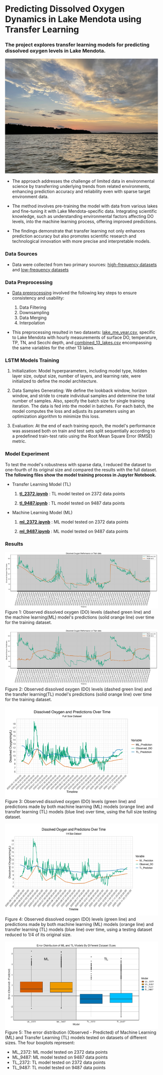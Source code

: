 # Predicting Dissolved Oxygen Dynamics in Lake Mendota using Transfer Learning
### The project explores transfer learning models for predicting dissolved oxygen levels in Lake Mendota. 
![lake mendota](./images/IMG_3365.jpg)
- The approach addresses the challenge of limited data in environmental science by transferring underlying trends from related environments, enhancing prediction accuracy and reliability even with sparse target environment data. 

- The method involves pre-training the model with data from various lakes and fine-tuning it with Lake Mendota-specific data. Integrating scientific knowledge, such as understanding environmental factors affecting DO levels, into the machine learning process, offering improved predictions. 

- The findings demonstrate that transfer learning not only enhances prediction accuracy but also promotes scientific research and technological innovation with more precise and interpretable models.

### Data Sources
-  Data were collected from two primary sources: [high-frequency datasets](https://drive.google.com/drive/folders/1SzX_l1dh_bPDzhLVMQ3JXg4JciRa8Ca3?usp=drive_link) and [low-frequency datasets](https://drive.google.com/drive/folders/1NQlAPDdyQ6qlAD4XcJvFIkxsWLLUrEHr?usp=drive_link)

### Data Preprocessing
- [Data preprocessing](./20_lakes_data.Rmd) involved the following key steps to ensure consistency and usability:
  1. Data Filtering
  2. Downsampling
  3. Data Merging
  4. Interpolation
 
- This preprocessing resulted in two datasets: [lake_me_year.csv](./lakes21_parquet/lake_me_year.csv), specific to Lake Mendota with hourly measurements of surface DO, temperature, TP, TN, and Secchi depth, and [combined_13_lakes.csv](./lakes21_parquet/combined_13_lakes.csv) encompassing the same variables for the other 13 lakes.

### LSTM Models Training
  1.	Initialization: Model hyperparameters, including model type, hidden layer size, output size, number of layers, and learning rate, were initialized to define the model architecture.
  
  2.	Data Samples Generating: We define the lookback window, horizon window, and stride to create individual samples and determine the total number of samples. Also, specify the batch size for single training iteration. The data is fed into the model in batches. For each batch, the model computes the loss and adjusts its parameters using an optimization algorithm to minimize this loss.
 	
  3.  Evaluation: At the end of each training epoch, the model's performance was assessed both on train and test sets split sequentially according to a predefined train-test ratio using the Root Mean Square Error (RMSE) metric.

### Model Experiment

To test the model's robustness with sparse data, I reduced the dataset to one-fourth of its original size and compared the results with the full dataset. 
**The following files show the model training process in Jupyter Notebook.**

- Transfer Learning Model (TL)
  1. **[tl_2372.ipynb](./lakes21_parquet/tl_2372.ipynb)** : TL model tested on 2372 data points

  2. **[tl_9487.ipynb](./lakes21_parquet/tl_9487.ipynb)** : TL model tested on 9487 data points


- Machine Learning Model (ML)
  1. **[ml_2372.ipynb](./lakes21_parquet/ml_2372.ipynb)** : ML model tested on 2372 data points

  2. **[ml_9487.ipynb](./lakes21_parquet/ml_9487.ipynb)** : ML model tested on 9487 data points
 
### Results

![ML_training_result](./images/ML_training_result.png)
Figure 1: Observed dissolved oxygen (DO) levels (dashed green line) and the machine learning(ML) model's predictions (solid orange line) over time for the training dataset.

![TL_training_result](./images/TL_training_result.png)
Figure 2: Observed dissolved oxygen (DO) levels (dashed green line) and the transfer learning(TL) model's predictions (solid orange line) over time for the training dataset.

![Testing_full](./images/testing_full.png)
Figure 3: Observed dissolved oxygen (DO) levels (green line) and predictions made by both machine learning (ML) models (orange line) and transfer learning (TL) models (blue line) over time, using the full size testing dataset.

![Testing_onefourth](./images/testing_onefourth.png)
Figure 4: Observed dissolved oxygen (DO) levels (green line) and predictions made by both machine learning (ML) models (orange line) and transfer learning (TL) models (blue line) over time, using a testing dataset reduced to 1/4 of its original size.

![boxplot](./images/boxplot.png)
Figure 5: The error distribution (Observed - Predicted) of Machine Learning (ML) and Transfer Learning (TL) models tested on datasets of different sizes. The four boxplots represent:
 
- ML_2372: ML model tested on 2372 data points
- ML_9487: ML model tested on 9487 data points
- TL_2372: TL model tested on 2372 data points
- TL_9487: TL model tested on 9487 data points




